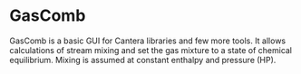 # GasComb
GasComb is a basic GUI for Cantera libraries and few more tools. It allows calculations of stream mixing and set the gas mixture to a state of chemical equilibrium. Mixing is assumed at constant enthalpy and pressure (HP).

